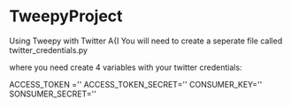 # TweepyProject
Using Tweepy with Twitter A{I
You will need to create a seperate file called twitter_credentials.py 

where you need create 4 variables with your twitter credentials:

ACCESS_TOKEN =''
ACCESS_TOKEN_SECRET=''
CONSUMER_KEY=''
SONSUMER_SECRET=''
